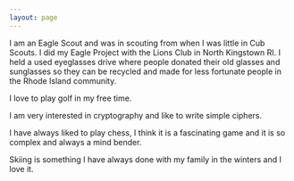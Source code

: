 ```yaml
---
layout: page
---
```


I am an Eagle Scout and was in scouting from when I was little in Cub Scouts. I did my Eagle Project 
with the Lions Club in North Kingstown RI. I held a used eyeglasses drive where people donated their 
old glasses and sunglasses so they can be recycled and made for less fortunate people in the Rhode Island community. 

I love to play golf in my free time. 

I am very interested in cryptography and like to write simple ciphers.

I have always liked to play chess, I think it is a fascinating game and it is so complex and always a mind bender. 

Skiing is something I have always done with my family in the winters and I love it.


